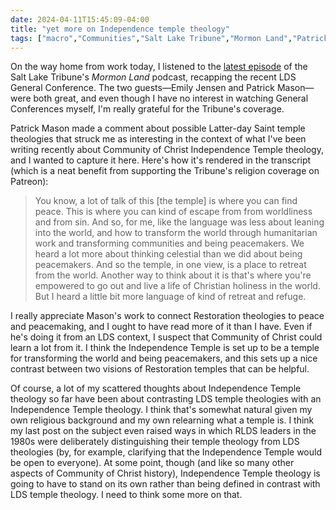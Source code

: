 ```yaml
---
date: 2024-04-11T15:45:09-04:00
title: "yet more on Independence temple theology"
tags: ["macro","Communities","Salt Lake Tribune","Mormon Land","Patrick Mason","Emily Jensen","Independence temple","Community of Christ"]
---
```

On the way home from work today, I listened to the [latest episode](https://www.sltrib.com/religion/2024/04/10/mormon-land-covenants-temples/) of the Salt Lake Tribune's *Mormon Land* podcast, recapping the recent LDS General Conference. The two guests—Emily Jensen and Patrick Mason—were both great, and even though I have no interest in watching General Conferences myself, I'm really grateful for the Tribune's coverage. 

Patrick Mason made a comment about possible Latter-day Saint temple theologies that struck me as interesting in the context of what I've been writing recently about Community of Christ Independence Temple theology, and I wanted to capture it here. Here's how it's rendered in the transcript (which is a neat benefit from supporting the Tribune's religion coverage on Patreon): 

> You know, a lot of talk of this [the temple] is where you can find peace. This is where you can kind of escape from from worldliness and from sin. And so, for me, like the language was less about leaning into the world, and how to transform the world through humanitarian work and transforming communities and being peacemakers. We heard a lot more about thinking celestial than we did about being peacemakers. And so the temple, in one view, is a place to retreat from the world. Another way to think about it is that's where you're empowered to go out and live a life of Christian holiness in the world. But I heard a little bit more language of kind of retreat and refuge.

I really appreciate Mason's work to connect Restoration theologies to peace and peacemaking, and I ought to have read more of it than I have. Even if he's doing it from an LDS context, I suspect that Community of Christ could learn a lot from it. I think the Independence Temple is set up to be a temple for transforming the world and being peacemakers, and this sets up a nice contrast between two visions of Restoration temples that can be helpful.

Of course, a lot of my scattered thoughts about Independence Temple theology so far have been about contrasting LDS temple theologies with an Independence Temple theology. I think that's somewhat natural given my own religious background and my own relearning what a temple is. I think my last post on the subject even raised ways in which RLDS leaders in the 1980s were deliberately distinguishing their temple theology from LDS theologies (by, for example, clarifying that the Independence Temple would be open to everyone). At some point, though (and like so many other aspects of Community of Christ history), Independence Temple theology is going to have to stand on its own rather than being defined in contrast with LDS temple theology. I need to think some more on that.